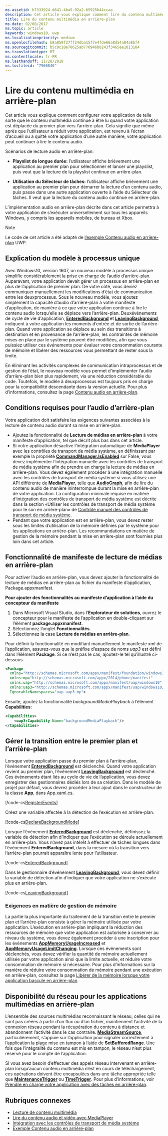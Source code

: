 ```yaml
---
ms.assetid: b7333924-d641-4ba5-92a2-65925b44ccaa
description: Cet article vous explique comment lire du contenu multimédia pendant l’exécution de votre application en arrière-plan.
title: Lire du contenu multimédia en arrière-plan
ms.date: 02/08/2017
ms.topic: article
keywords: windows10, uwp
ms.localizationpriority: medium
ms.openlocfilehash: b8a859f27ff24dba15f7e4fde66a8d54a84a8bf4
ms.sourcegitcommit: b5c9c18e70625ab770946b8243f3465ee1013184
ms.translationtype: MT
ms.contentlocale: fr-FR
ms.lasthandoff: 11/28/2018
ms.locfileid: "7966846"
---
```

# <a name="play-media-in-the-background"></a>Lire du contenu multimédia en arrière-plan
Cet article vous explique comment configurer votre application de telle sorte que le contenu multimédia continue à être lu quand votre application est déplacée du premier plan vers l’arrière-plan. Cela signifie que même après que l’utilisateur a réduit votre application, est revenu à l’écran d’accueil ou a quitté votre application d’une autre manière, votre application peut continuer à lire le contenu audio. 

Scénarios de lecture audio en arrière-plan:

-   **Playslist de longue durée:** l’utilisateur affiche brièvement une application au premier plan pour sélectionner et lancer une playslist, puis veut que la lecture de la playslist continue en arrière-plan.

-   **Utilisation du Sélecteur de tâches:** l’utilisateur affiche brièvement une application au premier plan pour démarrer la lecture d’un contenu audio, puis passe dans une autre application ouverte à l’aide du Sélecteur de tâches. Il veut que la lecture du contenu audio continue en arrière-plan.

L’implémentation audio en arrière-plan décrite dans cet article permettra à votre application de s’exécuter universellement sur tous les appareils Windows, y compris les appareils mobiles, de bureau et Xbox.

> [!NOTE]
> Le code de cet article a été adapté de [l’exemple Contenu audio en arrière-plan](http://go.microsoft.com/fwlink/p/?LinkId=800141) UWP.

## <a name="explanation-of-one-process-model"></a>Explication du modèle à processus unique
Avec Windows10, version 1607, un nouveau modèle à processus unique simplifie considérablement la prise en charge de l’audio d’arrière-plan. Auparavant, votre application devait gérer un processus en arrière-plan en plus de l’application de premier plan. De votre côté, vous deviez communiquer manuellement les modifications d’état de communication entre les deuxprocessus. Sous le nouveau modèle, vous ajoutez simplement la capacité d’audio d’arrière-plan à votre manifeste d’application, de manière à ce que votre application continue à lire le contenu audio lorsqu’elle se déplace vers l’arrière-plan. Deuxévénements de cycle de vie d’application, [**EnteredBackground**](https://msdn.microsoft.com/library/windows/apps/Windows.ApplicationModel.Core.CoreApplication.EnteredBackground) et [**LeavingBackground**](https://msdn.microsoft.com/library/windows/apps/Windows.ApplicationModel.Core.CoreApplication.LeavingBackground), indiquent à votre application les moments d’entrée et de sortie de l’arrière-plan. Quand votre application se déplace au sein des transitions à destination et en provenance de l’arrière-plan, les contraintes de mémoire mises en place par le système peuvent être modifiées, afin que vous puissiez utiliser ces événements pour évaluer votre consommation courante de mémoire et libérer des ressources vous permettant de rester sous la limite.

En éliminant les activités complexes de communication intraprocessus et de gestion de l’état, le nouveau modèle vous permet d’implémenter l’audio d’arrière-plan bien plus rapidement, via une réduction considérable du code. Toutefois, le modèle à deuxprocessus est toujours pris en charge pour la compatibilité descendante dans la version actuelle. Pour plus d’informations, consultez la page [Contenu audio en arrière-plan](legacy-background-media-playback.md).

## <a name="requirements-for-background-audio"></a>Conditions requises pour l’audio d’arrière-plan
Votre application doit satisfaire les exigences suivantes associées à la lecture de contenu audio durant sa mise en arrière-plan.

* Ajoutez la fonctionnalité de **Lecture de médias en arrière-plan** à votre manifeste d’application, tel que décrit plus bas dans cet article.
* Si votre application désactive l’intégration automatique de **MediaPlayer** avec les contrôles de transport de média système, en définissant par exemple la propriété [**CommandManager.IsEnabled**](https://msdn.microsoft.com/library/windows/apps/Windows.Media.Playback.MediaPlaybackCommandManager.IsEnabled) sur False, vous devez implémenter l’intégration manuelle avec les contrôles de transport de média système afin de prendre en charge la lecture de médias en arrière-plan. Vous devez également procéder à une intégration manuelle avec les contrôles de transport de média système si vous utilisez une API différente de **MediaPlayer**, telle que [**AudioGraph**](https://msdn.microsoft.com/library/windows/apps/Windows.Media.Audio.AudioGraph), afin de lire du contenu audio de manière ininterrompue durant la mise en arrière-plan de votre application. La configuration minimale requise en matière d’intégration des contrôles de transport de média système est décrite dans la section «Utiliser les contrôles de transport de média système pour le son en arrière-plan» de [Contrôle manuel des contrôles de transport de média système](system-media-transport-controls.md).
* Pendant que votre application est en arrière-plan, vous devez rester sous les limites d’utilisation de la mémoire définies par le système pour les applications en arrière-plan. Les recommandations en matière de gestion de la mémoire pendant la mise en arrière-plan sont fournies plus loin dans cet article.

## <a name="background-media-playback-manifest-capability"></a>Fonctionnalité de manifeste de lecture de médias en arrière-plan
Pour activer l’audio en arrière-plan, vous devez ajouter la fonctionnalité de lecture de médias en arrière-plan au fichier du manifeste d’application, Package.appxmanifest. 

**Pour ajouter des fonctionnalités au manifeste d’application à l’aide du concepteur du manifeste**

1.  Dans Microsoft Visual Studio, dans l’**Explorateur de solutions**, ouvrez le concepteur pour le manifeste de l’application en double-cliquant sur l’élément **package.appxmanifest**.
2.  Sélectionnez l’onglet **Fonctionnalités**.
3.  Sélectionnez la case **Lecture de médias en arrière-plan**.

Pour définir la fonctionnalité en modifiant manuellement le manifeste xml de l’application, assurez-vous que le préfixe d’espace de noms *uap3* est défini dans l’élément **Package**. Si ce n’est pas le cas, ajoutez-le tel qu’illustré ci-dessous.
```xml
<Package
  xmlns="http://schemas.microsoft.com/appx/manifest/foundation/windows10"
  xmlns:mp="http://schemas.microsoft.com/appx/2014/phone/manifest"
  xmlns:uap="http://schemas.microsoft.com/appx/manifest/uap/windows10"
  xmlns:uap3="http://schemas.microsoft.com/appx/manifest/uap/windows10/3"
  IgnorableNamespaces="uap uap3 mp">
```

Ensuite, ajoutez la fonctionnalité *backgroundMediaPlayback* à l’élément **Capabilities**:
```xml
<Capabilities>
    <uap3:Capability Name="backgroundMediaPlayback"/>
</Capabilities>
```

## <a name="handle-transitioning-between-foreground-and-background"></a>Gérer la transition entre le premier plan et l’arrière-plan
Lorsque votre application passe du premier plan à l’arrière-plan, l’événement [**EnteredBackground**](https://msdn.microsoft.com/library/windows/apps/Windows.ApplicationModel.Core.CoreApplication.EnteredBackground) est déclenché. Quand votre application revient au premier plan, l’événement [**LeavingBackground**](https://msdn.microsoft.com/library/windows/apps/Windows.ApplicationModel.Core.CoreApplication.LeavingBackground) est déclenché. Ces événements étant liés au cycle de vie de l’application, vous devez enregistrer des gestionnaires dédiés lors de sa création. Dans le modèle de projet par défaut, vous devrez procéder à leur ajout dans le constructeur de la classe **App**, dans App.xaml.cs. 

[!code-cs[RegisterEvents](./code/BackgroundAudio_RS1/cs/App.xaml.cs#SnippetRegisterEvents)]

Créez une variable affectée à la détection de l’exécution en arrière-plan.

[!code-cs[DeclareBackgroundMode](./code/BackgroundAudio_RS1/cs/App.xaml.cs#SnippetDeclareBackgroundMode)]

Lorsque l’événement [**EnteredBackground**](https://msdn.microsoft.com/library/windows/apps/Windows.ApplicationModel.Core.CoreApplication.EnteredBackground) est déclenché, définissez la variable de détection afin d’indiquer que l’exécution se déroule actuellement en arrière-plan. Vous n’avez pas intérêt à effectuer de tâches longues dans l’événement **EnteredBackground**, dans la mesure où la transition vers l’arrière-plan pourrait apparaître lente pour l’utilisateur.

[!code-cs[EnteredBackground](./code/BackgroundAudio_RS1/cs/App.xaml.cs#SnippetEnteredBackground)]

Dans le gestionnaire d’événement [**LeavingBackground**](https://msdn.microsoft.com/library/windows/apps/Windows.ApplicationModel.Core.CoreApplication.LeavingBackground), vous devez définir la variable de détection afin d’indiquer que votre application ne s’exécute plus en arrière-plan.

[!code-cs[LeavingBackground](./code/BackgroundAudio_RS1/cs/App.xaml.cs#SnippetLeavingBackground)]

### <a name="memory-management-requirements"></a>Exigences en matière de gestion de mémoire
La partie la plus importante du traitement de la transition entre le premier plan et l’arrière-plan consiste à gérer la mémoire utilisée par votre application. L’exécution en arrière-plan impliquant la réduction des ressources de mémoire que votre application est autorisée à conserver au niveau du système, vous devez également procéder à une inscription pour les événements [**AppMemoryUsageIncreased**](https://msdn.microsoft.com/library/windows/apps/Windows.System.MemoryManager.AppMemoryUsageIncreased) et [**AppMemoryUsageLimitChanging**](https://msdn.microsoft.com/library/windows/apps/Windows.System.MemoryManager.AppMemoryUsageLimitChanging). Lorsque ces événements sont déclenchés, vous devez vérifier la quantité de mémoire actuellement utilisée par votre application ainsi que la limite actuelle, et réduire votre consommation de mémoire si nécessaire. Pour plus d’informations sur la manière de réduire votre consommation de mémoire pendant une exécution en arrière-plan, consultez la page [Libérer de la mémoire lorsque votre application bascule en arrière-plan](../launch-resume/reduce-memory-usage.md).

## <a name="network-availability-for-background-media-apps"></a>Disponibilité du réseau pour les applications multimédias en arrière-plan
L’ensemble des sources multimédias reconnaissant le réseau, celles qui ne sont pas créées à partir d’un flux ou d’un fichier, maintiennent l’activité de la connexion réseau pendant la récupération du contenu à distance et abandonnent l’activité dans le cas contraire. [**MediaStreamSource**](https://msdn.microsoft.com/library/windows/apps/Windows.Media.Core.MediaStreamSource), particulièrement, s’appuie sur l’application pour signaler correctement à l’application la plage mise en tampon à l’aide de [**SetBufferedRange**](https://msdn.microsoft.com/library/windows/apps/dn282762). Une fois que l’intégralité du contenu est mis en tampon, le réseau n’est plus réservé pour le compte de l’application.

SI vous avez besoin d’effectuer des appels réseau intervenant en arrière-plan lorsqu’aucun contenu multimédia n’est en cours de téléchargement, ces opérations doivent être encapsulées dans une tâche appropriée telle que [**MaintenanceTrigger**](https://msdn.microsoft.com/library/windows/apps/Windows.ApplicationModel.Background.MaintenanceTrigger) ou [**TimeTrigger**](https://msdn.microsoft.com/library/windows/apps/Windows.ApplicationModel.Background.TimeTrigger). Pour plus d’informations, voir [Prendre en charge votre application avec des tâches en arrière-plan](https://msdn.microsoft.com/windows/uwp/launch-resume/support-your-app-with-background-tasks).

## <a name="related-topics"></a>Rubriques connexes
* [Lecture de contenu multimédia](media-playback.md)
* [Lire du contenu audio et vidéo avec MediaPlayer](play-audio-and-video-with-mediaplayer.md)
* [Intégration avec les contrôles de transport de média système](integrate-with-systemmediatransportcontrols.md)
* [Exemple Contenu audio en arrière-plan](https://github.com/Microsoft/Windows-universal-samples/tree/master/Samples/BackgroundMediaPlayback)

 

 




